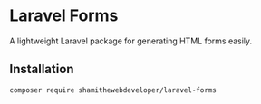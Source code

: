 # Laravel Forms

A lightweight Laravel package for generating HTML forms easily.

## Installation

```bash
composer require shamithewebdeveloper/laravel-forms
